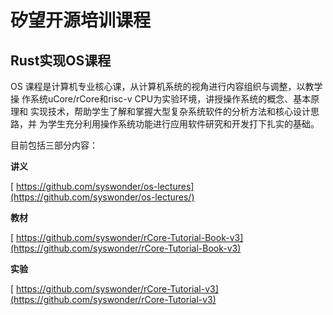 # 矽望开源培训课程

## Rust实现OS课程

OS 课程是计算机专业核心课，从计算机系统的视角进行内容组织与调整，以教学操
作系统uCore/rCore和risc-v CPU为实验环境，讲授操作系统的概念、基本原理和
实现技术，帮助学生了解和掌握大型复杂系统软件的分析方法和核心设计思路，并
为学生充分利用操作系统功能进行应用软件研究和开发打下扎实的基础。

目前包括三部分内容：

**讲义**

[<i class="fa-brands fa-github"></i> https://github.com/syswonder/os-lectures](https://github.com/syswonder/os-lectures/)

**教材**

[<i class="fa-brands fa-github"></i> https://github.com/syswonder/rCore-Tutorial-Book-v3](https://github.com/syswonder/rCore-Tutorial-Book-v3)

**实验**

[<i class="fa-brands fa-github"></i> https://github.com/syswonder/rCore-Tutorial-v3](https://github.com/syswonder/rCore-Tutorial-v3)

